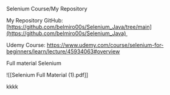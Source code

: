 Selenium Course/My Repository

My Repository GitHub: [https://github.com/belmiro00s/Selenium_Java/tree/main](https://github.com/belmiro00s/Selenium_Java) 

Udemy Course: https://www.udemy.com/course/selenium-for-beginners/learn/lecture/45934063#overview

Full material Selenium

![[Selenium Full Material (1).pdf]]

kkkk


